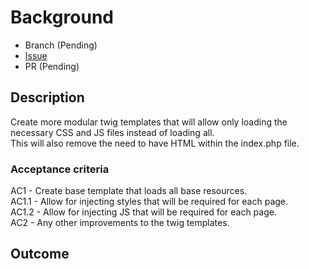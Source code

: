 # Background

- Branch (Pending)
- [Issue](https://github.com/Evanlab02/DockerLens/issues/7)
- PR (Pending)

## Description

Create more modular twig templates that will allow only loading the necessary CSS and JS files instead of loading all.  
This will also remove the need to have HTML within the index.php file.

### Acceptance criteria

AC1 - Create base template that loads all base resources.  
AC1.1 - Allow for injecting styles that will be required for each page.  
AC1.2 - Allow for injecting JS that will be required for each page.  
AC2 - Any other improvements to the twig templates.

## Outcome

